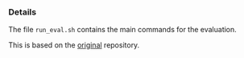 ### Details
The file `run_eval.sh` contains the main commands for the evaluation.

This is based on the [original](https://openreview.net/forum?id=3Uk9_JRVwiF) repository.